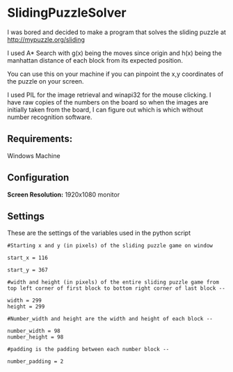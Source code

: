 # SlidingPuzzleSolver
I was bored and decided to make a program that solves the sliding puzzle at http://mypuzzle.org/sliding

I used A* Search with g(x) being the moves since origin and h(x) being the manhattan distance of each block from its expected position.

You can use this on your machine if you can pinpoint the x,y coordinates of the puzzle on your screen.

I used PIL for the image retrieval and winapi32 for the mouse clicking. 
I have raw copies of the numbers on the board so when the images are initially taken from the board, I can figure out which is which without number recognition software.


<h2>Requirements:</h2>

Windows Machine

<h2>Configuration</h2>

<b>Screen Resolution:</b> 1920x1080 monitor 


<h2>Settings</h2>

These are the settings of the variables used in the python script

    #Starting x and y (in pixels) of the sliding puzzle game on window

    start_x = 116

    start_y = 367

    #width and height (in pixels) of the entire sliding puzzle game from top left corner of first block to bottom right corner of last block --

    width = 299
    height = 299

    #Number_width and height are the width and height of each block --

    number_width = 98
    number_height = 98

    #padding is the padding between each number block --

    number_padding = 2
